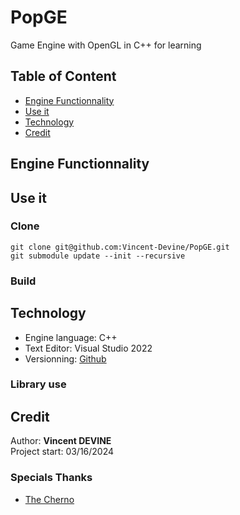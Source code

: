 # PopGE
Game Engine with OpenGL in C++ for learning

## Table of Content
- [Engine Functionnality](#engine-functionnality)
- [Use it](#use-it)
- [Technology](#technology)
- [Credit](#credit)

## Engine Functionnality

## Use it
### Clone
```shell
git clone git@github.com:Vincent-Devine/PopGE.git
git submodule update --init --recursive
```

### Build

## Technology
- Engine language: C++
- Text Editor: Visual Studio 2022
- Versionning: [Github](https://github.com/Vincent-Devine/PopGE)

### Library use


## Credit
Author: **Vincent DEVINE**<br>
Project start: 03/16/2024

### Specials Thanks
- [The Cherno](https://www.youtube.com/@TheCherno)
